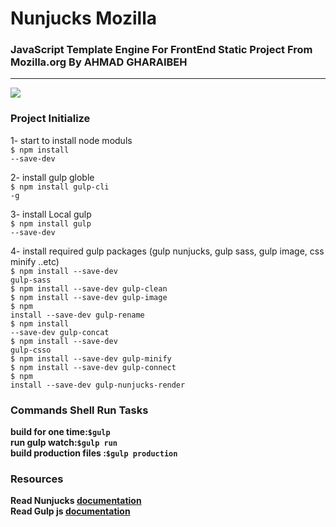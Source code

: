 # Nunjucks Mozilla
<h3> JavaScript Template Engine For FrontEnd Static Project From Mozilla.org <b>By AHMAD GHARAIBEH</b></h3>

----------------------------------

![](app⁩/⁨image⁩/nunjucks.png)

<h3>Project Initialize</h3>

1- start to install node moduls
<br>
<code>$ npm install --save-dev</code>

2- install gulp globle
<br>
<code>$ npm install gulp-cli -g</code>

3- install Local gulp 
<br>
<code>$ npm install gulp --save-dev</code>

4- install required gulp packages (gulp nunjucks, gulp sass, gulp image, css minify ..etc)
<br>
<code>$ npm install --save-dev gulp-sass</code>
<br>
<code>$ npm install --save-dev gulp-clean</code>
<br>
<code>$ npm install --save-dev gulp-image</code>
<br>
<code>$ npm install --save-dev gulp-rename</code>
<br>
<code>$ npm install --save-dev gulp-concat</code>
<br>
<code>$ npm install --save-dev gulp-csso</code>
<br>
<code>$ npm install --save-dev gulp-minify</code>
<br>
<code>$ npm install --save-dev gulp-connect</code>
<br>
<code>$ npm install --save-dev gulp-nunjucks-render</code>
<br>

<h3>Commands Shell Run Tasks</h3>
<b>build for one time:<code>$gulp</code></b>
<br>
<b>run gulp watch:<code>$gulp run</code></b>
<br>
<b>build production files :<code>$gulp production</code></b>
<br>

<h3>Resources</h3>
<b>Read Nunjucks <a href="https://mozilla.github.io/nunjucks/" target="_blank">documentation</a></b>
<br>
<b>Read Gulp js <a href="https://github.com/gulpjs/gulp/blob/v3.9.1/docs/API.md" target="_blank">documentation</a></b>

